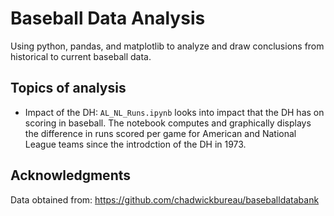 # Baseball Data Analysis
Using python, pandas, and matplotlib to analyze and draw conclusions from historical to current baseball data.

## Topics of analysis
* Impact of the DH: ```AL_NL_Runs.ipynb``` looks into impact that the DH has on scoring in baseball. The notebook computes and graphically displays the difference in runs scored per game for American and National League teams since the introdction of the DH in 1973.

## Acknowledgments
Data obtained from: https://github.com/chadwickbureau/baseballdatabank
